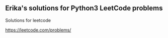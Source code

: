 ## Erika's solutions for Python3 LeetCode problems
Solutions for leetcode

https://leetcode.com/problems/
